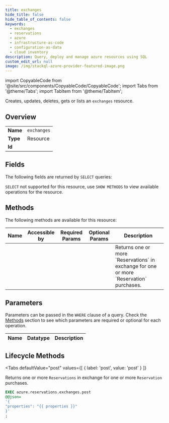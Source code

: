 ```yaml
--- 
title: exchanges
hide_title: false
hide_table_of_contents: false
keywords:
  - exchanges
  - reservations
  - azure
  - infrastructure-as-code
  - configuration-as-data
  - cloud inventory
description: Query, deploy and manage azure resources using SQL
custom_edit_url: null
image: /img/stackql-azure-provider-featured-image.png
---
```


import CopyableCode from '@site/src/components/CopyableCode/CopyableCode';
import Tabs from '@theme/Tabs';
import TabItem from '@theme/TabItem';

Creates, updates, deletes, gets or lists an <code>exchanges</code> resource.

## Overview
<table><tbody>
<tr><td><b>Name</b></td><td><code>exchanges</code></td></tr>
<tr><td><b>Type</b></td><td>Resource</td></tr>
<tr><td><b>Id</b></td><td><CopyableCode code="azure.reservations.exchanges" /></td></tr>
</tbody></table>

## Fields

The following fields are returned by `SELECT` queries:

`SELECT` not supported for this resource, use `SHOW METHODS` to view available operations for the resource.


## Methods

The following methods are available for this resource:

<table>
<thead>
    <tr>
    <th>Name</th>
    <th>Accessible by</th>
    <th>Required Params</th>
    <th>Optional Params</th>
    <th>Description</th>
    </tr>
</thead>
<tbody>
<tr>
    <td><a href="#post"><CopyableCode code="post" /></a></td>
    <td><CopyableCode code="exec" /></td>
    <td></td>
    <td></td>
    <td>Returns one or more `Reservations` in exchange for one or more `Reservation` purchases.<br /></td>
</tr>
</tbody>
</table>

## Parameters

Parameters can be passed in the `WHERE` clause of a query. Check the [Methods](#methods) section to see which parameters are required or optional for each operation.

<table>
<thead>
    <tr>
    <th>Name</th>
    <th>Datatype</th>
    <th>Description</th>
    </tr>
</thead>
<tbody>
</tbody>
</table>

## Lifecycle Methods

<Tabs
    defaultValue="post"
    values={[
        { label: 'post', value: 'post' }
    ]}
>
<TabItem value="post">

Returns one or more `Reservations` in exchange for one or more `Reservation` purchases.<br />

```sql
EXEC azure.reservations.exchanges.post 
@@json=
'{
"properties": "{{ properties }}"
}'
;
```
</TabItem>
</Tabs>
